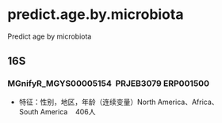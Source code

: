 # predict.age.by.microbiota
Predict age by microbiota
## 16S
### MGnifyR_MGYS00005154  PRJEB3079 ERP001500
- 特征：性别，地区，年龄（连续变量）North America、Africa、South America    406人
